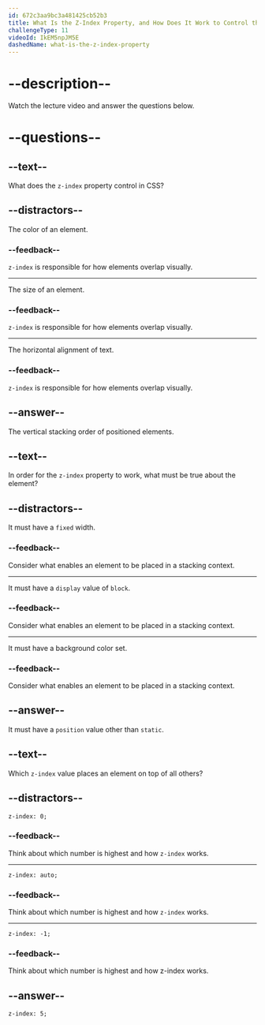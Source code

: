 ```yaml
---
id: 672c3aa9bc3a481425cb52b3
title: What Is the Z-Index Property, and How Does It Work to Control the Stacking of Positioned Elements?
challengeType: 11
videoId: IkEM5npJM5E
dashedName: what-is-the-z-index-property
---
```


# --description--

Watch the lecture video and answer the questions below.

# --questions--

## --text--

What does the `z-index` property control in CSS?

## --distractors--

The color of an element.

### --feedback--

`z-index` is responsible for how elements overlap visually.

---

The size of an element.

### --feedback--

`z-index` is responsible for how elements overlap visually.

---

The horizontal alignment of text.

### --feedback--

`z-index` is responsible for how elements overlap visually.

## --answer--

The vertical stacking order of positioned elements.

## --text--

In order for the `z-index` property to work, what must be true about the element?

## --distractors--

It must have a `fixed` width.

### --feedback--

Consider what enables an element to be placed in a stacking context.

---

It must have a `display` value of `block`.

### --feedback--

Consider what enables an element to be placed in a stacking context.

---

It must have a background color set.

### --feedback--

Consider what enables an element to be placed in a stacking context.

## --answer--

It must have a `position` value other than `static`.

## --text--

Which `z-index` value places an element on top of all others?

## --distractors--

`z-index: 0;`

### --feedback--

Think about which number is highest and how `z-index` works.

---

`z-index: auto;`

### --feedback--

Think about which number is highest and how `z-index` works.

---

`z-index: -1;`

### --feedback--

Think about which number is highest and how z-index works.

## --answer--

`z-index: 5;`

